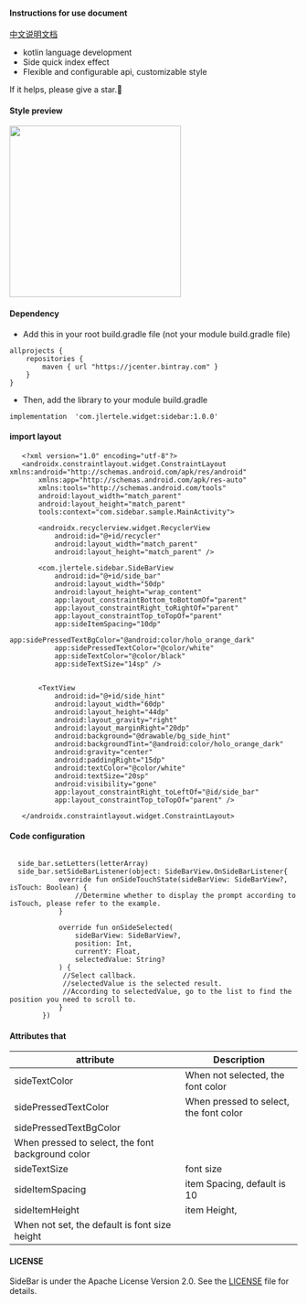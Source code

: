 #### Instructions for use document
[中文说明文档](https://github.com/Leo199206/SideBar/blob/master/README.md)

+ kotlin language development
+ Side quick index effect
+ Flexible and configurable api, customizable style

If it helps, please give a star.🤩

#### Style preview
<img src="https://github.com/Leo199206/SideBar/blob/master/device-2021-01-21-171055.gif?raw=true" width="300" heght="500" align=center />


#### Dependency
+ Add this in your root build.gradle file (not your module build.gradle file)

```
allprojects {
    repositories {
        maven { url "https://jcenter.bintray.com" }
    }
}
```

+ Then, add the library to your module build.gradle

```
implementation  'com.jlertele.widget:sidebar:1.0.0'
```

#### import layout
```
   <?xml version="1.0" encoding="utf-8"?>
   <androidx.constraintlayout.widget.ConstraintLayout xmlns:android="http://schemas.android.com/apk/res/android"
       xmlns:app="http://schemas.android.com/apk/res-auto"
       xmlns:tools="http://schemas.android.com/tools"
       android:layout_width="match_parent"
       android:layout_height="match_parent"
       tools:context="com.sidebar.sample.MainActivity">
   
       <androidx.recyclerview.widget.RecyclerView
           android:id="@+id/recycler"
           android:layout_width="match_parent"
           android:layout_height="match_parent" />
   
       <com.jlertele.sidebar.SideBarView
           android:id="@+id/side_bar"
           android:layout_width="50dp"
           android:layout_height="wrap_content"
           app:layout_constraintBottom_toBottomOf="parent"
           app:layout_constraintRight_toRightOf="parent"
           app:layout_constraintTop_toTopOf="parent"
           app:sideItemSpacing="10dp"
           app:sidePressedTextBgColor="@android:color/holo_orange_dark"
           app:sidePressedTextColor="@color/white"
           app:sideTextColor="@color/black"
           app:sideTextSize="14sp" />
   
   
       <TextView
           android:id="@+id/side_hint"
           android:layout_width="60dp"
           android:layout_height="44dp"
           android:layout_gravity="right"
           android:layout_marginRight="20dp"
           android:background="@drawable/bg_side_hint"
           android:backgroundTint="@android:color/holo_orange_dark"
           android:gravity="center"
           android:paddingRight="15dp"
           android:textColor="@color/white"
           android:textSize="20sp"
           android:visibility="gone"
           app:layout_constraintRight_toLeftOf="@id/side_bar"
           app:layout_constraintTop_toTopOf="parent" />
   
   </androidx.constraintlayout.widget.ConstraintLayout>
```
#### Code configuration

```

  side_bar.setLetters(letterArray)
  side_bar.setSideBarListener(object: SideBarView.OnSideBarListener{
            override fun onSideTouchState(sideBarView: SideBarView?, isTouch: Boolean) {
                //Determine whether to display the prompt according to isTouch, please refer to the example.
            }

            override fun onSideSelected(
                sideBarView: SideBarView?,
                position: Int,
                currentY: Float,
                selectedValue: String?
            ) {
             //Select callback.
             //selectedValue is the selected result.
             //According to selectedValue, go to the list to find the position you need to scroll to.
            }
        })

```

#### Attributes that

| attribute  | Description |
| --- | --- |
| sideTextColor | When not selected, the font color |
| sidePressedTextColor | When pressed to select, the font color |
| sidePressedTextBgColor | 
When pressed to select, the font background color |
| sideTextSize | font size | 
| sideItemSpacing | item Spacing, default is 10 |
| sideItemHeight | item Height,
When not set, the default is font size height |

#### LICENSE
SideBar is under the Apache License Version 2.0. See the [LICENSE](https://raw.githubusercontent.com/Leo199206/SideBar/master/LICENSE) file for details.